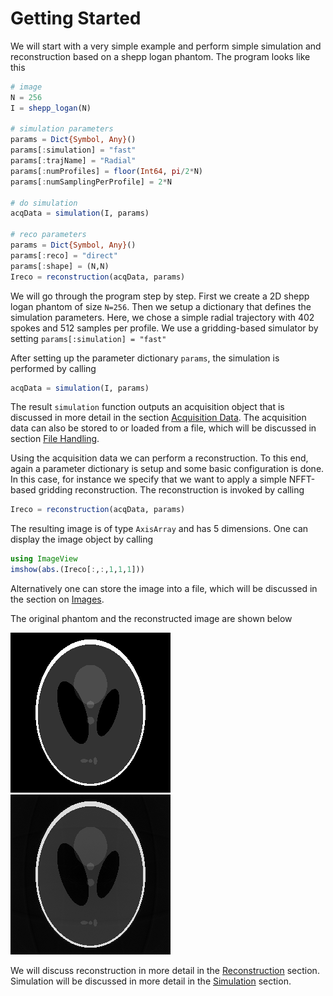 # Getting Started

We will start with a very simple example and perform simple simulation and
reconstruction based on a shepp logan phantom. The program looks like this
```julia
# image
N = 256
I = shepp_logan(N)

# simulation parameters
params = Dict{Symbol, Any}()
params[:simulation] = "fast"
params[:trajName] = "Radial"
params[:numProfiles] = floor(Int64, pi/2*N)
params[:numSamplingPerProfile] = 2*N

# do simulation
acqData = simulation(I, params)

# reco parameters
params = Dict{Symbol, Any}()
params[:reco] = "direct"
params[:shape] = (N,N)
Ireco = reconstruction(acqData, params)
```
We will go through the program step by step. First we create a 2D shepp logan
phantom of size `N=256`. Then we setup a dictionary that defines the simulation
parameters. Here, we chose a simple radial trajectory with 402 spokes and 512
samples per profile. We use a gridding-based simulator by setting `params[:simulation] = "fast"`

After setting up the parameter dictionary `params`, the simulation is performed
by calling
```julia
acqData = simulation(I, params)
```
The result `simulation` function outputs an acquisition object that is discussed
in more detail in the section [Acquisition Data](@ref).
The acquisition data can also be stored to or loaded from a file, which will be discussed
in section [File Handling](@ref).

Using the acquisition data we can perform a reconstruction. To this end,
again a parameter dictionary is setup and some basic configuration is done.
In this case, for instance we specify that we want to apply a simple NFFT-based
gridding reconstruction. The reconstruction is invoked by calling
```julia
Ireco = reconstruction(acqData, params)
```
The resulting image is of type `AxisArray` and has 5 dimensions. One can
display the image object by calling
```julia
using ImageView
imshow(abs.(Ireco[:,:,1,1,1]))
```
Alternatively one can store the image into a file, which will be discussed in
the section on [Images](@ref).

The original phantom and the reconstructed image are shown below

![Phantom](./assets/phantom.png)
![Reconstruction](./assets/simpleReco.png)

We will discuss reconstruction in more detail in the [Reconstruction](@ref) section.
Simulation will be discussed in more detail in the [Simulation](@ref) section.
